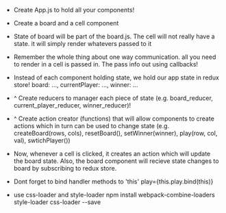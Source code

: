 
+ Create App.js to hold all your components!

+ Create a board and a cell component

+ State of board will be part of the board.js. The cell will not really have a state. it will simply render whatevers passed to it

+ Remember the whole thing about one way communication. all you need to render in a cell is passed in. The pass info out using callbacks!

+ Instead of each component holding state, we hold our app state in redux store!
board: ...,
currentPlayer: ...,
winner: ...

+ ^ Create reducers to manager each piece of state (e.g. board_reducer, current_player_reducer, winner_reducer)!

+ ^ Create action creator (functions) that will allow components to create actions which in turn can be used to change state (e.g. createBoard(rows, cols), resetBoard(), setWinner(winner), play(row, col, val), swtichPlayer())

+ Now, whenever a cell is clicked, it creates an action which will update the board state. Also, the board component will recieve state changes to board by subscribing to redux store.

+ Dont forget to bind handler methods to 'this'
play={this.play.bind(this)}

+ use css-loader and style-loader
npm install webpack-combine-loaders style-loader css-loader --save
